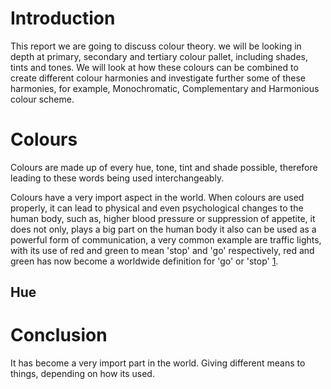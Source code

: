 # Introduction

This report we are going to discuss colour theory. we will be looking in depth at primary, secondary and tertiary colour
pallet, including shades, tints and tones. We will look at how these colours can be combined to create different colour
harmonies and investigate further some of these harmonies, for example, Monochromatic, Complementary and Harmonious
colour scheme.

# Colours

Colours are made up of every hue, tone, tint and shade possible, therefore leading to these words being used
interchangeably.

Colours have a very import aspect in the world. When colours are used properly, it can lead to physical and even
psychological changes to the human body, such as, higher blood pressure or suppression of appetite, it does not only,
plays a big part on the human body it also can be used as a powerful form of communication, a very common example are
traffic lights, with its use of red and green to mean 'stop' and 'go' respectively, red and green has now become a
worldwide definition for 'go' or 'stop' [1](https://www.colormatters.com/).

## Hue




# Conclusion

It has become a very import part in the world. Giving different means to things, depending on how its used.
